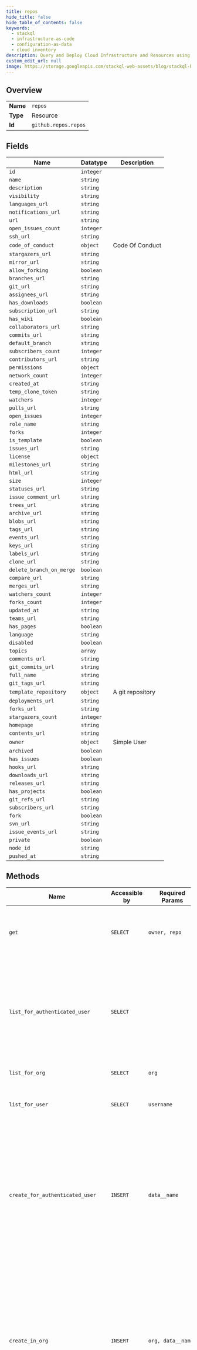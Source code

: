 ```yaml
---
title: repos
hide_title: false
hide_table_of_contents: false
keywords:
  - stackql
  - infrastructure-as-code
  - configuration-as-data
  - cloud inventory
description: Query and Deploy Cloud Infrastructure and Resources using SQL
custom_edit_url: null
image: https://storage.googleapis.com/stackql-web-assets/blog/stackql-blog-post-featured-image.png
---
```

  
    

## Overview
<table><tbody>
<tr><td><b>Name</b></td><td><code>repos</code></td></tr>
<tr><td><b>Type</b></td><td>Resource</td></tr>
<tr><td><b>Id</b></td><td><code>github.repos.repos</code></td></tr>
</tbody></table>

## Fields
| Name | Datatype | Description |
| ---- | -------- | ----------- |
| `id` | `integer` |  |
| `name` | `string` |  |
| `description` | `string` |  |
| `visibility` | `string` |  |
| `languages_url` | `string` |  |
| `notifications_url` | `string` |  |
| `url` | `string` |  |
| `open_issues_count` | `integer` |  |
| `ssh_url` | `string` |  |
| `code_of_conduct` | `object` | Code Of Conduct |
| `stargazers_url` | `string` |  |
| `mirror_url` | `string` |  |
| `allow_forking` | `boolean` |  |
| `branches_url` | `string` |  |
| `git_url` | `string` |  |
| `assignees_url` | `string` |  |
| `has_downloads` | `boolean` |  |
| `subscription_url` | `string` |  |
| `has_wiki` | `boolean` |  |
| `collaborators_url` | `string` |  |
| `commits_url` | `string` |  |
| `default_branch` | `string` |  |
| `subscribers_count` | `integer` |  |
| `contributors_url` | `string` |  |
| `permissions` | `object` |  |
| `network_count` | `integer` |  |
| `created_at` | `string` |  |
| `temp_clone_token` | `string` |  |
| `watchers` | `integer` |  |
| `pulls_url` | `string` |  |
| `open_issues` | `integer` |  |
| `role_name` | `string` |  |
| `forks` | `integer` |  |
| `is_template` | `boolean` |  |
| `issues_url` | `string` |  |
| `license` | `object` |  |
| `milestones_url` | `string` |  |
| `html_url` | `string` |  |
| `size` | `integer` |  |
| `statuses_url` | `string` |  |
| `issue_comment_url` | `string` |  |
| `trees_url` | `string` |  |
| `archive_url` | `string` |  |
| `blobs_url` | `string` |  |
| `tags_url` | `string` |  |
| `events_url` | `string` |  |
| `keys_url` | `string` |  |
| `labels_url` | `string` |  |
| `clone_url` | `string` |  |
| `delete_branch_on_merge` | `boolean` |  |
| `compare_url` | `string` |  |
| `merges_url` | `string` |  |
| `watchers_count` | `integer` |  |
| `forks_count` | `integer` |  |
| `updated_at` | `string` |  |
| `teams_url` | `string` |  |
| `has_pages` | `boolean` |  |
| `language` | `string` |  |
| `disabled` | `boolean` |  |
| `topics` | `array` |  |
| `comments_url` | `string` |  |
| `git_commits_url` | `string` |  |
| `full_name` | `string` |  |
| `git_tags_url` | `string` |  |
| `template_repository` | `object` | A git repository |
| `deployments_url` | `string` |  |
| `forks_url` | `string` |  |
| `stargazers_count` | `integer` |  |
| `homepage` | `string` |  |
| `contents_url` | `string` |  |
| `owner` | `object` | Simple User |
| `archived` | `boolean` |  |
| `has_issues` | `boolean` |  |
| `hooks_url` | `string` |  |
| `downloads_url` | `string` |  |
| `releases_url` | `string` |  |
| `has_projects` | `boolean` |  |
| `git_refs_url` | `string` |  |
| `subscribers_url` | `string` |  |
| `fork` | `boolean` |  |
| `svn_url` | `string` |  |
| `issue_events_url` | `string` |  |
| `private` | `boolean` |  |
| `node_id` | `string` |  |
| `pushed_at` | `string` |  |
## Methods
| Name | Accessible by | Required Params | Description |
| ---- | ------------- | --------------- | ----------- |
| `get` | `SELECT` | `owner, repo` | The `parent` and `source` objects are present when the repository is a fork. `parent` is the repository this repository was forked from, `source` is the ultimate source for the network. |
| `list_for_authenticated_user` | `SELECT` |  | Lists repositories that the authenticated user has explicit permission (`:read`, `:write`, or `:admin`) to access.<br /><br />The authenticated user has explicit permission to access repositories they own, repositories where they are a collaborator, and repositories that they can access through an organization membership. |
| `list_for_org` | `SELECT` | `org` | Lists repositories for the specified organization. |
| `list_for_user` | `SELECT` | `username` | Lists public repositories for the specified user. Note: For GitHub AE, this endpoint will list internal repositories for the specified user. |
| `create_for_authenticated_user` | `INSERT` | `data__name` | Creates a new repository for the authenticated user.<br /><br />**OAuth scope requirements**<br /><br />When using [OAuth](https://docs.github.com/apps/building-oauth-apps/understanding-scopes-for-oauth-apps/), authorizations must include:<br /><br />*   `public_repo` scope or `repo` scope to create a public repository. Note: For GitHub AE, use `repo` scope to create an internal repository.<br />*   `repo` scope to create a private repository. |
| `create_in_org` | `INSERT` | `org, data__name` | Creates a new repository in the specified organization. The authenticated user must be a member of the organization.<br /><br />**OAuth scope requirements**<br /><br />When using [OAuth](https://docs.github.com/apps/building-oauth-apps/understanding-scopes-for-oauth-apps/), authorizations must include:<br /><br />*   `public_repo` scope or `repo` scope to create a public repository. Note: For GitHub AE, use `repo` scope to create an internal repository.<br />*   `repo` scope to create a private repository |
| `create_using_template` | `INSERT` | `template_owner, template_repo, data__name` | Creates a new repository using a repository template. Use the `template_owner` and `template_repo` route parameters to specify the repository to use as the template. The authenticated user must own or be a member of an organization that owns the repository. To check if a repository is available to use as a template, get the repository's information using the [Get a repository](https://docs.github.com/rest/reference/repos#get-a-repository) endpoint and check that the `is_template` key is `true`.<br /><br />**OAuth scope requirements**<br /><br />When using [OAuth](https://docs.github.com/apps/building-oauth-apps/understanding-scopes-for-oauth-apps/), authorizations must include:<br /><br />*   `public_repo` scope or `repo` scope to create a public repository. Note: For GitHub AE, use `repo` scope to create an internal repository.<br />*   `repo` scope to create a private repository |
| `delete` | `DELETE` | `owner, repo` | Deleting a repository requires admin access. If OAuth is used, the `delete_repo` scope is required.<br /><br />If an organization owner has configured the organization to prevent members from deleting organization-owned<br />repositories, you will get a `403 Forbidden` response. |
| `check_vulnerability_alerts` | `EXEC` | `owner, repo` | Shows whether dependency alerts are enabled or disabled for a repository. The authenticated user must have admin access to the repository. For more information, see "[About security alerts for vulnerable dependencies](https://docs.github.com/en/articles/about-security-alerts-for-vulnerable-dependencies)". |
| `codeowners_errors` | `EXEC` | `owner, repo` | List any syntax errors that are detected in the CODEOWNERS<br />file.<br /><br />For more information about the correct CODEOWNERS syntax,<br />see "[About code owners](https://docs.github.com/repositories/managing-your-repositorys-settings-and-features/customizing-your-repository/about-code-owners)." |
| `create_dispatch_event` | `EXEC` | `owner, repo, data__event_type` | You can use this endpoint to trigger a webhook event called `repository_dispatch` when you want activity that happens outside of GitHub to trigger a GitHub Actions workflow or GitHub App webhook. You must configure your GitHub Actions workflow or GitHub App to run when the `repository_dispatch` event occurs. For an example `repository_dispatch` webhook payload, see "[RepositoryDispatchEvent](https://docs.github.com/webhooks/event-payloads/#repository_dispatch)."<br /><br />The `client_payload` parameter is available for any extra information that your workflow might need. This parameter is a JSON payload that will be passed on when the webhook event is dispatched. For example, the `client_payload` can include a message that a user would like to send using a GitHub Actions workflow. Or the `client_payload` can be used as a test to debug your workflow.<br /><br />This endpoint requires write access to the repository by providing either:<br /><br />  - Personal access tokens with `repo` scope. For more information, see "[Creating a personal access token for the command line](https://docs.github.com/articles/creating-a-personal-access-token-for-the-command-line)" in the GitHub Help documentation.<br />  - GitHub Apps with both `metadata:read` and `contents:read&write` permissions.<br /><br />This input example shows how you can use the `client_payload` as a test to debug your workflow. |
| `disable_automated_security_fixes` | `EXEC` | `owner, repo` | Disables automated security fixes for a repository. The authenticated user must have admin access to the repository. For more information, see "[Configuring automated security fixes](https://docs.github.com/en/articles/configuring-automated-security-fixes)". |
| `disable_vulnerability_alerts` | `EXEC` | `owner, repo` | Disables dependency alerts and the dependency graph for a repository. The authenticated user must have admin access to the repository. For more information, see "[About security alerts for vulnerable dependencies](https://docs.github.com/en/articles/about-security-alerts-for-vulnerable-dependencies)". |
| `enable_automated_security_fixes` | `EXEC` | `owner, repo` | Enables automated security fixes for a repository. The authenticated user must have admin access to the repository. For more information, see "[Configuring automated security fixes](https://docs.github.com/en/articles/configuring-automated-security-fixes)". |
| `enable_vulnerability_alerts` | `EXEC` | `owner, repo` | Enables dependency alerts and the dependency graph for a repository. The authenticated user must have admin access to the repository. For more information, see "[About security alerts for vulnerable dependencies](https://docs.github.com/en/articles/about-security-alerts-for-vulnerable-dependencies)". |
| `transfer` | `EXEC` | `owner, repo, data__new_owner` | A transfer request will need to be accepted by the new owner when transferring a personal repository to another user. The response will contain the original `owner`, and the transfer will continue asynchronously. For more details on the requirements to transfer personal and organization-owned repositories, see [about repository transfers](https://docs.github.com/articles/about-repository-transfers/). |
| `update` | `EXEC` | `owner, repo` | **Note**: To edit a repository's topics, use the [Replace all repository topics](https://docs.github.com/rest/reference/repos#replace-all-repository-topics) endpoint. |
